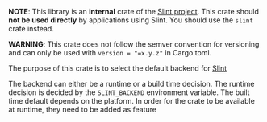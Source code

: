 <!-- Copyright © SixtyFPS GmbH <info@slint.dev> ; SPDX-License-Identifier: GPL-3.0-only OR LicenseRef-Slint-Royalty-free-2.0 OR LicenseRef-Slint-Software-3.0 -->

**NOTE**: This library is an **internal** crate of the [Slint project](https://slint.dev).
This crate should **not be used directly** by applications using Slint.
You should use the `slint` crate instead.

**WARNING**: This crate does not follow the semver convention for versioning and can
only be used with `version = "=x.y.z"` in Cargo.toml.


The purpose of this crate is to select the default backend for [Slint](https://slint.dev)

The backend can either be a runtime or a build time decision.  The runtime decision is decided
by the `SLINT_BACKEND` environment variable. The built time default depends on the platform.
In order for the crate to be available at runtime, they need to be added as feature
